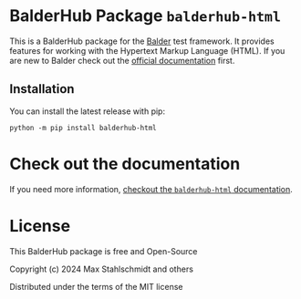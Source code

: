 # BalderHub Package `balderhub-html`

This is a BalderHub package for the [Balder](https://docs.balder.dev) test framework. It provides features for working
with the Hypertext Markup Language (HTML). If you are new to Balder check out 
the [official documentation](https://docs.balder.dev) first.

## Installation

You can install the latest release with pip:

```
python -m pip install balderhub-html
```

# Check out the documentation

If you need more information, 
[checkout the ``balderhub-html`` documentation](https://hub.balder.dev/projects/html).


# License

This BalderHub package is free and Open-Source

Copyright (c) 2024 Max Stahlschmidt and others

Distributed under the terms of the MIT license